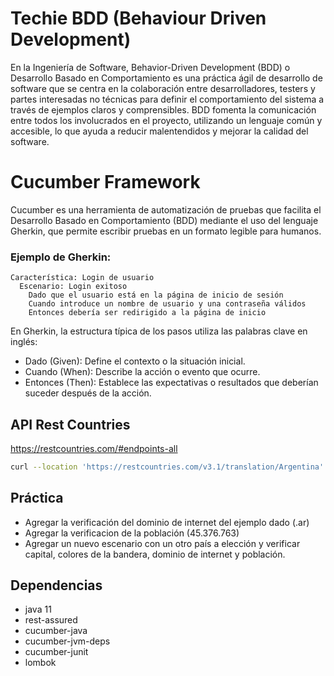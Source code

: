 # Techie BDD (Behaviour Driven Development)

En la Ingeniería de Software, Behavior-Driven Development (BDD) o Desarrollo Basado en Comportamiento es una
práctica ágil de desarrollo de software que se centra en la colaboración entre desarrolladores, testers y partes
interesadas no técnicas para definir el comportamiento del sistema a través de ejemplos claros y comprensibles. BDD
fomenta la comunicación entre todos los involucrados en el proyecto, utilizando un lenguaje común y accesible, lo que
ayuda a reducir malentendidos y mejorar la calidad del software.

# Cucumber Framework

Cucumber es una herramienta de automatización de pruebas que facilita el Desarrollo Basado en Comportamiento (BDD)
mediante el uso del lenguaje Gherkin, que permite escribir pruebas en un formato legible para humanos.

### Ejemplo de Gherkin:
```
Característica: Login de usuario
  Escenario: Login exitoso
    Dado que el usuario está en la página de inicio de sesión
    Cuando introduce un nombre de usuario y una contraseña válidos
    Entonces debería ser redirigido a la página de inicio
```

En Gherkin, la estructura típica de los pasos utiliza las palabras clave en inglés:

- Dado (Given): Define el contexto o la situación inicial.
- Cuando (When): Describe la acción o evento que ocurre.
- Entonces (Then): Establece las expectativas o resultados que deberían suceder después de la acción.

## API Rest Countries
https://restcountries.com/#endpoints-all

```bash
curl --location 'https://restcountries.com/v3.1/translation/Argentina'
```

## Práctica
- Agregar la verificación del dominio de internet del ejemplo dado (.ar) 
- Agregar la verificacion de la población (45.376.763)
- Agregar un nuevo escenario con un otro país a elección y verificar capital, colores de la bandera, dominio de internet y población.

## Dependencias
- java 11
- rest-assured
- cucumber-java
- cucumber-jvm-deps
- cucumber-junit
- lombok